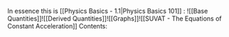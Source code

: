 In essence this is [[Physics Basics - 1.1|Physics Basics 101]] :
![[Base Quantities]]![[Derived Quantities]]![[Graphs]]![[SUVAT - The Equations of Constant Acceleration]]
Contents:
```folder-index-content
```